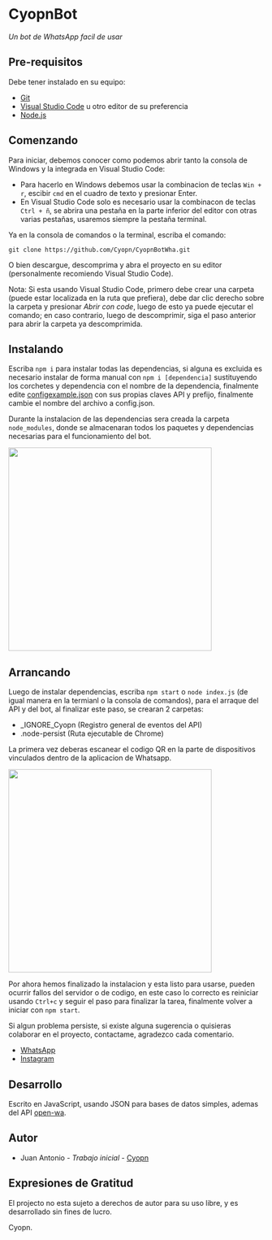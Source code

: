 # CyopnBot
_Un bot de WhatsApp facil de usar_


## Pre-requisitos
Debe tener instalado en su equipo:

- [Git](https://git-scm.com/downloads)
- [Visual Studio Code](https://code.visualstudio.com/) u otro editor de su preferencia
- [Node.js](https://nodejs.org/en/)


## Comenzando
Para iniciar, debemos conocer como podemos abrir tanto la consola de Windows y la integrada en Visual Studio Code:
- Para hacerlo en Windows debemos usar la combinacion de teclas `Win + r`, escibir `cmd` en el cuadro de texto y presionar Enter.
- En Visual Studio Code solo es necesario usar la combinacon de teclas `Ctrl + ñ`, se abrira una pestaña en la parte inferior del editor con otras varias pestañas, usaremos siempre la pestaña terminal.

Ya en la consola de comandos o la terminal, escriba el comando:
```
git clone https://github.com/Cyopn/CyopnBotWha.git
``` 
O bien descargue, descomprima y abra el proyecto en su editor (personalmente recomiendo Visual Studio Code).

Nota: Si esta usando Visual Studio Code, primero debe crear una carpeta (puede estar localizada en la ruta que prefiera), debe dar clic derecho sobre la carpeta y presionar _Abrir con code_, luego de esto ya puede ejecutar el comando; en caso contrario, luego de descomprimir, siga el paso anterior para abrir la carpeta ya descomprimida.

## Instalando
Escriba `npm i` para instalar todas las dependencias, si alguna es excluida es necesario instalar de forma manual con `npm i [dependencia]` sustituyendo los corchetes y dependencia con el nombre de la dependencia, finalmente edite [configexample.json](https://github.com/Cyopn/CyopnBotWha/blob/master/configexample.json) con sus propias claves API y prefijo, finalmente cambie el nombre del archivo a config.json.

Durante la instalacion de las dependencias sera creada la carpeta `node_modules`, donde se almacenaran todos los paquetes y dependencias necesarias para el funcionamiento del bot.

<img
    src="https://i.imgur.com/VA1TGI0.png" height="400px">


## Arrancando
Luego de instalar dependencias, escriba `npm start` o `node index.js` (de igual manera en la termianl o la consola de comandos), para el arraque del API y del bot, al finalizar este paso, se crearan 2 carpetas:

- _IGNORE_Cyopn (Registro general de eventos del API)
- .node-persist (Ruta ejecutable de Chrome)

La primera vez deberas escanear el codigo QR en la parte de dispositivos vinculados dentro de la aplicacion de Whatsapp.

<img
    src="https://i.imgur.com/MDtfC1v.png" height="400px">

Por ahora hemos finalizado la instalacion y esta listo para usarse, pueden ocurrir fallos del servidor o de codigo, en este caso lo correcto es reiniciar usando `Ctrl+c` y seguir el paso para finalizar la tarea, finalmente volver a iniciar con `npm start`.
  
Si algun problema persiste, si existe alguna sugerencia o quisieras colaborar en el proyecto, contactame, agradezco cada comentario.
- [WhatsApp](https://wa.me/+525633592644)
- [Instagram](https://instagram.com/Cyopn_)

## Desarrollo
Escrito en JavaScript, usando JSON para bases de datos simples, ademas del API [open-wa](https://github.com/open-wa/wa-automate-nodejs).

## Autor
- Juan Antonio - _Trabajo inicial_ - [Cyopn](https://github.com/Cyopn/)

## Expresiones de Gratitud
El projecto no esta sujeto a derechos de autor para su uso libre, y es desarrollado sin fines de lucro.

Cyopn.
